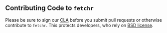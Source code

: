 Contributing Code to `fetchr`
-------------------------------

Please be sure to sign our [CLA][] before you submit pull requests or otherwise contribute to `fetchr`. This protects developers, who rely on [BSD license][].

[BSD license]: https://github.com/ouchtown/fetchr/blob/master/LICENSE.md
[CLA]: https://yahoocla.herokuapp.com/
